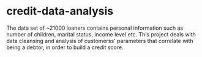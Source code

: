 # credit-data-analysis

The data set of ~21000 loaners contains personal information such as number of children, marital status, income level etc. 
This project deals with data cleansing and analysis of customerss' parameters that correlate with being a debtor, 
in order to build a credit score.
